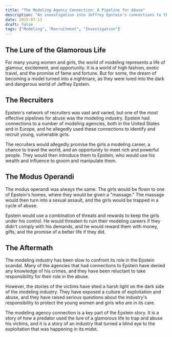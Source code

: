 ```yaml
---
title: "The Modeling Agency Connection: A Pipeline for Abuse"
description: "An investigation into Jeffrey Epstein's connections to the modeling industry, and how he allegedly used modeling agencies as a pipeline for recruiting and abusing young women and girls."
date: 2025-07-13
draft: false
tags: ["Modeling", "Recruitment", "Investigation"]
---
```


## The Lure of the Glamorous Life

For many young women and girls, the world of modeling represents a life of glamour, excitement, and opportunity. It is a world of high fashion, exotic travel, and the promise of fame and fortune. But for some, the dream of becoming a model turned into a nightmare, as they were lured into the dark and dangerous world of Jeffrey Epstein.

## The Recruiters

Epstein's network of recruiters was vast and varied, but one of the most effective pipelines for abuse was the modeling industry. Epstein had connections to a number of modeling agencies, both in the United States and in Europe, and he allegedly used these connections to identify and recruit young, vulnerable girls.

The recruiters would allegedly promise the girls a modeling career, a chance to travel the world, and an opportunity to meet rich and powerful people. They would then introduce them to Epstein, who would use his wealth and influence to groom and manipulate them.

## The Modus Operandi

The modus operandi was always the same. The girls would be flown to one of Epstein's homes, where they would be given a "massage." The massage would then turn into a sexual assault, and the girls would be trapped in a cycle of abuse.

Epstein would use a combination of threats and rewards to keep the girls under his control. He would threaten to ruin their modeling careers if they didn't comply with his demands, and he would reward them with money, gifts, and the promise of a better life if they did.

## The Aftermath

The modeling industry has been slow to confront its role in the Epstein scandal. Many of the agencies that had connections to Epstein have denied any knowledge of his crimes, and they have been reluctant to take responsibility for their role in the abuse.

However, the stories of the victims have shed a harsh light on the dark side of the modeling industry. They have exposed a culture of exploitation and abuse, and they have raised serious questions about the industry's responsibility to protect the young women and girls who are in its care.

The modeling agency connection is a key part of the Epstein story. It is a story of how a predator used the lure of a glamorous life to trap and abuse his victims, and it is a story of an industry that turned a blind eye to the exploitation that was happening in its midst.
